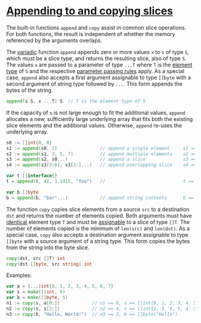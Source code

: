 # [Appending to and copying slices](#appending-to-and-copying-slices)

The built-in functions `append` and `copy` assist in common slice operations. For both functions, the result is independent of whether the memory referenced by the arguments overlaps.

The [variadic](/Types/function_types.html) function `append` appends zero or more values `x` to `s` of type `S`, which must be a slice type, and returns the resulting slice, also of type `S`. The values `x` are passed to a parameter of type `...T` where `T` is the [element type](/Types/slice_types.html) of `S` and the respective [parameter passing rules](/Expressions/passing_arguments_to__parameters.html) apply. As a special case, `append` also accepts a first argument assignable to type `[]byte` with a second argument of string type followed by `...`. This form appends the bytes of the string.

```go
append(s S, x ...T) S  // T is the element type of S
```

If the capacity of `s` is not large enough to fit the additional values, `append` allocates a new, sufficiently large underlying array that fits both the existing slice elements and the additional values. Otherwise, `append` re-uses the underlying array.

```go
s0 := []int{0, 0}
s1 := append(s0, 2)                // append a single element     s1 == []int{0, 0, 2}
s2 := append(s1, 3, 5, 7)          // append multiple elements    s2 == []int{0, 0, 2, 3, 5, 7}
s3 := append(s2, s0...)            // append a slice              s3 == []int{0, 0, 2, 3, 5, 7, 0, 0}
s4 := append(s3[3:6], s3[2:]...)   // append overlapping slice    s4 == []int{3, 5, 7, 2, 3, 5, 7, 0, 0}

var t []interface{}
t = append(t, 42, 3.1415, "foo")   //                             t == []interface{}{42, 3.1415, "foo"}

var b []byte
b = append(b, "bar"...)            // append string contents      b == []byte{'b', 'a', 'r' }
```

The function `copy` copies slice elements from a source `src` to a destination `dst` and returns the number of elements copied. Both arguments must have [identical](/Properties%20of%20types%20and%20values/type_identity.html) element type `T` and must be [assignable](/Properties%20of%20types%20and%20values/assignability.html) to a slice of type `[]T`. The number of elements copied is the minimum of `len(src)` and `len(dst)`. As a special case, `copy` also accepts a destination argument assignable to type `[]byte` with a source argument of a string type. This form copies the bytes from the string into the byte slice.

```go
copy(dst, src []T) int
copy(dst []byte, src string) int
```

Examples:

```go
var a = [...]int{0, 1, 2, 3, 4, 5, 6, 7}
var s = make([]int, 6)
var b = make([]byte, 5)
n1 := copy(s, a[0:])            // n1 == 6, s == []int{0, 1, 2, 3, 4, 5}
n2 := copy(s, s[2:])            // n2 == 4, s == []int{2, 3, 4, 5, 4, 5}
n3 := copy(b, "Hello, World!")  // n3 == 5, b == []byte("Hello")
```
